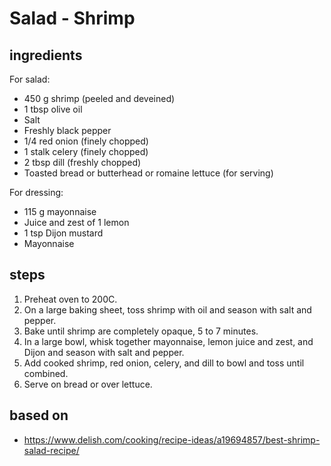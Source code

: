 # Salad - Shrimp

## ingredients

For salad:

- 450 g shrimp (peeled and deveined)
- 1 tbsp olive oil
- Salt
- Freshly black pepper
- 1/4 red onion (finely chopped)
- 1 stalk celery (finely chopped)
- 2 tbsp dill (freshly chopped)
- Toasted bread or butterhead or romaine lettuce (for serving)

For dressing:

- 115 g mayonnaise
- Juice and zest of 1 lemon
- 1 tsp Dijon mustard
- Mayonnaise

## steps

1. Preheat oven to 200C.
2. On a large baking sheet, toss shrimp with oil and season with salt and pepper.
3. Bake until shrimp are completely opaque, 5 to 7 minutes.
4. In a large bowl, whisk together mayonnaise, lemon juice and zest, and Dijon and season with salt and pepper.
5. Add cooked shrimp, red onion, celery, and dill to bowl and toss until combined.
6. Serve on bread or over lettuce.

## based on

- https://www.delish.com/cooking/recipe-ideas/a19694857/best-shrimp-salad-recipe/
